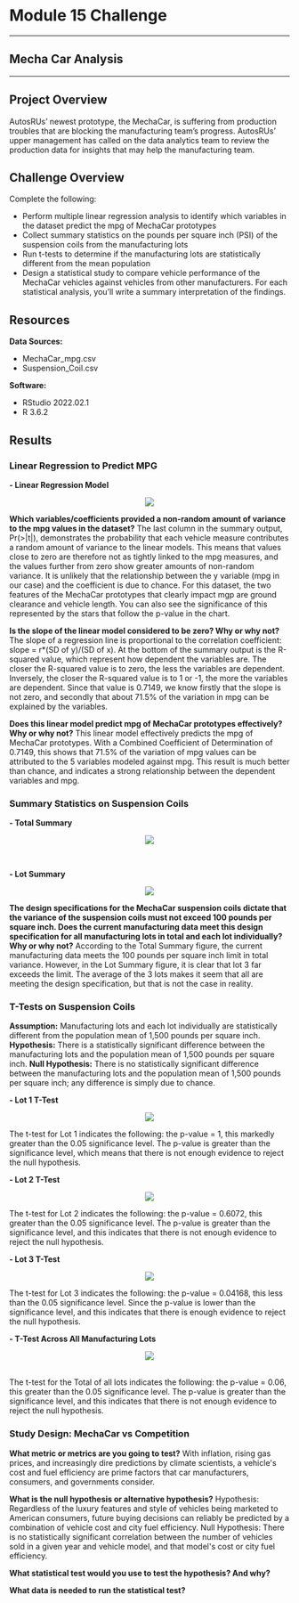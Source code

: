 # Module 15 Challenge

---
## Mecha Car Analysis
---

## Project Overview
AutosRUs’ newest prototype, the MechaCar, is suffering from production troubles that are blocking the manufacturing team’s progress. AutosRUs’ upper management has called on the data analytics team to review the production data for insights that may help the manufacturing team.

## Challenge Overview
Complete the following:
- Perform multiple linear regression analysis to identify which variables in the dataset predict the mpg of MechaCar prototypes
- Collect summary statistics on the pounds per square inch (PSI) of the suspension coils from the manufacturing lots
- Run t-tests to determine if the manufacturing lots are statistically different from the mean population
- Design a statistical study to compare vehicle performance of the MechaCar vehicles against vehicles from other manufacturers. For each statistical analysis, you’ll write a summary interpretation of the findings.

## Resources
**Data Sources:** 
- MechaCar_mpg.csv
- Suspension_Coil.csv

**Software:**
- RStudio 2022.02.1 
- R 3.6.2 

## Results
### Linear Regression to Predict MPG

**- Linear Regression Model**
<p align="center">
    <img src="https://github.com/saraegregg/Mod15_R-Analysis/blob/main/images/del1.png"> 
</p>

**Which variables/coefficients provided a non-random amount of variance to the mpg values in the dataset?**
The last column in the summary output, Pr(>|t|), demonstrates the probability that each vehicle measure contributes a random amount of variance to the linear models. This means that values close to zero are therefore not as tightly linked to the mpg measures, and the values further from zero show greater amounts of non-random variance. It is unlikely that the relationship between the y variable (mpg in our case) and the coefficient is due to chance. For this dataset, the two features of the MechaCar prototypes that clearly impact mgp are ground clearance and vehicle length. You can also see the significance of this represented by the stars that follow the p-value in the chart.

**Is the slope of the linear model considered to be zero? Why or why not?**
The slope of a regression line is proportional to the correlation coefficient: slope = r*(SD of y)/(SD of x). At the bottom of the summary output is the R-squared value, which represent how dependent the variables are. The closer the R-squared value is to zero, the less the variables are dependent. Inversely, the closer the R-squared value is to 1 or -1, the more the variables are dependent. Since that value is 0.7149, we know firstly that the slope is not zero, and secondly that about 71.5% of the variation in mpg can be explained by the variables.

**Does this linear model predict mpg of MechaCar prototypes effectively? Why or why not?**
This linear model effectively predicts the mpg of MechaCar prototypes. With a Combined Coefficient of Determination of 0.7149, this shows that 71.5% of the variation of mpg values can be attributed to the 5 variables modeled against mpg. This result is much better than chance, and indicates a strong relationship between the dependent variables and mpg.


### Summary Statistics on Suspension Coils

**- Total Summary**
<p align="center">
    <img src="https://github.com/saraegregg/Mod15_R-Analysis/blob/main/images/del2.2.png"> 
</p>
<br>

**- Lot Summary** 
<p align="center">
    <img src="https://github.com/saraegregg/Mod15_R-Analysis/blob/main/images/del2.1.png"> 
</p>

**The design specifications for the MechaCar suspension coils dictate that the variance of the suspension coils must not exceed 100 pounds per square inch. Does the current manufacturing data meet this design specification for all manufacturing lots in total and each lot individually? Why or why not?**
According to the Total Summary figure, the current manufacturing data meets the 100 pounds per square inch limit in total variance. However, in the Lot Summary figure, it is clear that lot 3 far exceeds the limit. The average of the 3 lots makes it seem that all are meeting the design specification, but that is not the case in reality.


### T-Tests on Suspension Coils
**Assumption:** Manufacturing lots and each lot individually are statistically different from the population mean of 1,500 pounds per square inch.
**Hypothesis:** There is a statistically significant difference between the manufacturing lots and the population mean of 1,500 pounds per square inch.
**Null Hypothesis:** There is no statistically significant difference between the manufacturing lots and the population mean of 1,500 pounds per square inch; any difference is simply due to chance.

**- Lot 1 T-Test**
<p align="center">
    <img src="https://github.com/saraegregg/Mod15_R-Analysis/blob/main/images/del3.1.png"> 
</p>
The t-test for Lot 1 indicates the following: the p-value = 1, this markedly greater than the 0.05 significance level. The p-value is greater than the significance level, which means that there is not enough evidence to reject the null hypothesis.

**- Lot 2 T-Test**
<p align="center">
    <img src="https://github.com/saraegregg/Mod15_R-Analysis/blob/main/images/del3.2.png"> 
</p>
The t-test for Lot 2 indicates the following: the p-value = 0.6072, this greater than the 0.05 significance level. The p-value is greater than the significance level, and this indicates that there is not enough evidence to reject the null hypothesis.

**- Lot 3 T-Test**
<p align="center">
    <img src="https://github.com/saraegregg/Mod15_R-Analysis/blob/main/images/del3.3.png"> 
</p>
The t-test for Lot 3 indicates the following: the p-value = 0.04168, this less than the 0.05 significance level. Since the p-value is lower than the significance level, and this indicates that there is enough evidence to reject the null hypothesis.

**- T-Test Across All Manufacturing Lots** 
<p align="center">
    <img src="https://github.com/saraegregg/Mod15_R-Analysis/blob/main/images/del3.4.png"> 
</p>
<br>
The t-test for the Total of all lots indicates the following: the p-value = 0.06, this greater than the 0.05 significance level. The p-value is greater than the significance level, and this indicates that there is not enough evidence to reject the null hypothesis.

### Study Design: MechaCar vs Competition

**What metric or metrics are you going to test?**
With inflation, rising gas prices, and increasingly dire predictions by climate scientists, a vehicle's cost and fuel efficiency are prime factors that car manufacturers, consumers, and governments consider.

**What is the null hypothesis or alternative hypothesis?**
Hypothesis: Regardless of the luxury features and style of vehicles being marketed to American consumers, future buying decisions can reliably be predicted by a combination of vehicle cost and city fuel efficiency.
Null Hypothesis: There is no statistically significant correlation between the number of vehicles sold in a given year and vehicle model, and that model's cost or city fuel efficiency.

**What statistical test would you use to test the hypothesis? And why?**

**What data is needed to run the statistical test?**


